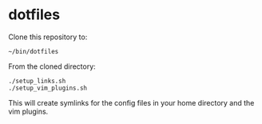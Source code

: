 dotfiles
========

Clone this repository to:

    ~/bin/dotfiles

From the cloned directory:

    ./setup_links.sh
    ./setup_vim_plugins.sh

This will create symlinks for the config files in your home directory and the vim plugins.
